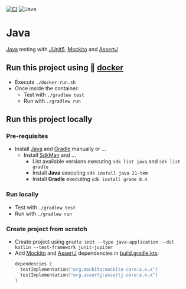 [![CI](https://github.com/rogervinas/tests-everywhere/actions/workflows/java.yml/badge.svg)](https://github.com/rogervinas/tests-everywhere/actions/workflows/java.yml)
![Java](https://img.shields.io/badge/Java-21-blue?labelColor=black)

# Java

[Java](https://openjdk.org/) testing with [JUnit5](https://junit.org/junit5/), [Mockito](https://site.mockito.org/) and [AssertJ](https://assertj.github.io/doc/)

## Run this project using 🐳 [docker](https://www.docker.com/)
* Execute `./docker-run.sh`
* Once inside the container:
  * Test with `./gradlew test`
  * Run with `./gradlew run`

## Run this project locally

### Pre-requisites
* Install [Java](https://openjdk.org/) and [Gradle](https://gradle.org/) manually or ...
  * Install [SdkMan](https://sdkman.io/) and ...
    * List available versions executing `sdk list java` and `sdk list gradle`
    * Install **Java** executing `sdk install java 21-tem`
    * Install **Gradle** executing `sdk install grade 8.4`

### Run locally
* Test with `./gradlew test`
* Run with `./gradlew run`

### Create project from scratch
* Create project using `gradle init --type java-application --dsl kotlin --test-framework junit-jupiter`
* Add [Mockito](https://site.mockito.org/) and [AssertJ](https://assertj.github.io/doc/) dependencies in [build.gradle.kts](build.gradle.kts):
  ```kotlin
  dependencies {
    testImplementation("org.mockito:mockito-core:x.x.x")
    testImplementation("org.assertj:assertj-core:x.x.x")
  }
  ```
